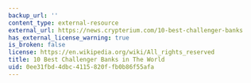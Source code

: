 ```yaml
---
backup_url: ''
content_type: external-resource
external_url: https://news.crypterium.com/10-best-challenger-banks
has_external_license_warning: true
is_broken: false
license: https://en.wikipedia.org/wiki/All_rights_reserved
title: 10 Best Challenger Banks in The World
uid: 0ee31fbd-4dbc-4115-820f-fb0b86f55afa
---
```

